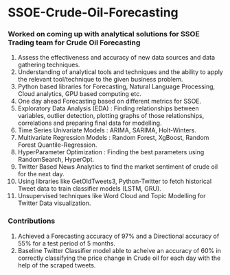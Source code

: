 # SSOE-Crude-Oil-Forecasting
### Worked on coming up with analytical solutions for SSOE Trading team for Crude Oil Forecasting

1. Assess the effectiveness and accuracy of new data sources and data gathering techniques.
2. Understanding of analytical tools and techniques and the ability to apply the relevant tool/technique to the given business problem.
3. Python based libraries for Forecasting, Natural Language Processing, Cloud analytics, GPU based computing etc.
4. One day ahead Forecasting based on different metrics for SSOE.
5. Exploratory Data Analysis (EDA) : Finding relationships between variables, outlier detection, plotting graphs of those relationships, correlations and preparing      final data for modelling.
6. Time Series Univariate Models : ARIMA, SARIMA, Holt-Winters.
7. Multivariate Regression Models : Random Forest, XgBoost, Random Forest Quantile-Regression.
8. HyperParameter Optimization : Finding the best parameters using RandomSearch, HyperOpt.
9. Twitter Based News Analytics to find the market sentiment of crude oil for the next day.
10. Using libraries like GetOldTweets3, Python-Twitter to fetch historical Tweet data to train classifier models (LSTM, GRU).
11. Unsupervised techniques like Word Cloud and Topic Modelling for Twitter Data visualization.

### Contributions

1. Achieved a Forecasting accuracy of 97% and a Directional accuracy of 55% for a test period of 5 months.
2. Baseline Twitter Classifier model able to acheive an accuracy of 60% in correctly classifying the price change in Crude oil for each day with the help of the scraped tweets.
